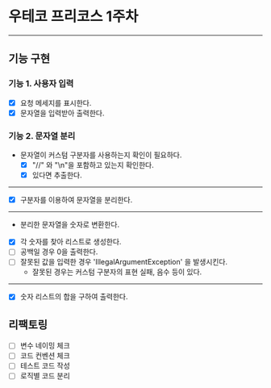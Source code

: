 

우테코 프리코스 1주차
=
---
## 기능 구현
### 기능 1. 사용자 입력
-[x] 요청 메세지를 표시한다.
-[x] 문자열을 입력받아 출력한다.

### 기능 2. 문자열 분리
* 문자열이 커스텀 구분자를 사용하는지 확인이 필요하다.
  -[x] "//" 와 "\n"을 포함하고 있는지 확인한다.
  -[x] 있다면 추출한다.
---
-[x] 구분자를 이용하여 문자열을 분리한다.
---
* 분리한 문자열을 숫자로 변환한다.
-[x] 각 숫자를 찾아 리스트로 생성한다.
-[ ] 공백일 경우 0을 출력한다.
-[ ] 잘못된 값을 입력한 경우 'IllegalArgumentException' 을 발생시킨다.
    * 잘못된 경우는 커스텀 구분자의 표현 실패, 음수 등이 있다.
---
- [x] 숫자 리스트의 합을 구하여 출력한다.

## 리팩토링 
- [ ] 변수 네이밍 체크
- [ ] 코드 컨벤션 체크
- [ ] 테스트 코드 작성
- [ ] 로직별 코드 분리
